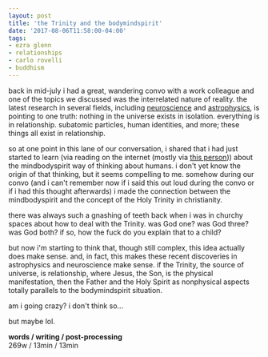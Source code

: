 ```yaml
---
layout: post
title: 'the Trinity and the bodymindspirit'
date: '2017-08-06T11:58:00-04:00'
tags:
- ezra glenn
- relationships
- carlo rovelli
- buddhism
--- 
```


back in mid-july i had a great, wandering convo with a work colleague and one of the topics we discussed was the interrelated nature of reality. the latest research in several fields, including [neuroscience](https://qz.com/506229/neuroscience-backs-up-the-buddhist-belief-that-the-self-isnt-constant-but-ever-changing/) and [astrophysics](https://onbeing.org/programs/carlo-rovelli-all-reality-is-interaction-mar2017/), is pointing to one truth: nothing in the universe exists in isolation. everything is in relationship. subatomic particles, human identities, and more; these things all exist in relationship. 

so at one point in this lane of our conversation, i shared that i had just started to learn (via reading on the internet (mostly via [this person](https://www.instagram.com/suyashmbs/))) about the mindbodyspirit way of thinking about humans. i don't yet know the origin of that thinking, but it seems compelling to me. somehow during our convo (and i can't remember now if i said this out loud during the convo or if i had this thought afterwards) i made the connection between the mindbodyspirit and the concept of the Holy Trinity in christianity. 

there was always such a gnashing of teeth back when i was in churchy spaces about how to deal with the Trinity. was God one? was God three? was God both? if so, how the fuck do you explain that to a child? 

but now i'm starting to think that, though still complex, this idea actually does make sense. and, in fact, this makes these recent discoveries in astrophysics and neuroscience make sense. if the Trinity, the source of universe, is relationship, where Jesus, the Son, is the physical manifestation, then the Father and the Holy Spirit as nonphysical aspects totally parallels to the bodymindspirit situation. 

am i going crazy? i don't think so... 

but maybe lol. 

<!-- hyperlink bank -->

**words / writing / post-processing**  
269w / 13min / 13min